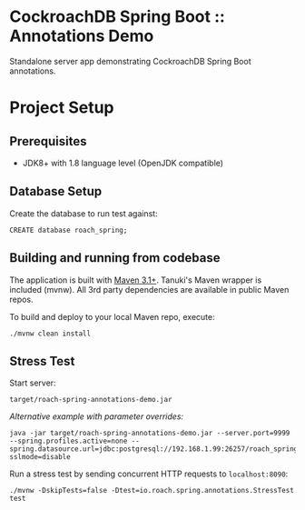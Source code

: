 # CockroachDB Spring Boot :: Annotations Demo

Standalone server app demonstrating CockroachDB Spring Boot annotations.
   
# Project Setup

## Prerequisites

- JDK8+ with 1.8 language level (OpenJDK compatible)

## Database Setup

Create the database to run test against:

    CREATE database roach_spring;
    
## Building and running from codebase

The application is built with [Maven 3.1+](https://maven.apache.org/download.cgi).
Tanuki's Maven wrapper is included (mvnw). All 3rd party dependencies are available in public Maven repos.

To build and deploy to your local Maven repo, execute:

    ./mvnw clean install

## Stress Test

Start server:    
    
    target/roach-spring-annotations-demo.jar

_Alternative example with parameter overrides:_

    java -jar target/roach-spring-annotations-demo.jar --server.port=9999 --spring.profiles.active=none --spring.datasource.url=jdbc:postgresql://192.168.1.99:26257/roach_spring?sslmode=disable    

Run a stress test by sending concurrent HTTP requests to `localhost:8090`:

    ./mvnw -DskipTests=false -Dtest=io.roach.spring.annotations.StressTest test
 